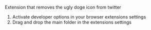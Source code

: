 Extension that removes the ugly doge icon from twitter

1. Activate developer options in your browser extensions settings
2. Drag and drop the main folder in the extensions settings